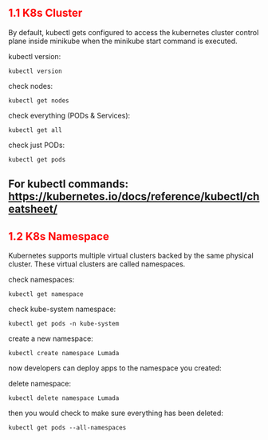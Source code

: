 ## <font color='red'> 1.1 K8s Cluster </font>
By default, kubectl gets configured to access the kubernetes cluster control plane inside minikube when the minikube start command is executed.

kubectl version:
```
kubectl version
```
check nodes:
```
kubectl get nodes
```
check everything (PODs & Services):
```
kubectl get all
```
check just PODs:
```
kubectl get pods
```

For kubectl commands: https://kubernetes.io/docs/reference/kubectl/cheatsheet/
---

## <font color='red'> 1.2 K8s Namespace </font>
Kubernetes supports multiple virtual clusters backed by the same physical cluster. These virtual clusters are called namespaces.  

check namespaces:
```
kubectl get namespace
```
check kube-system namespace:
```
kubectl get pods -n kube-system
```
create a new namespace:
```
kubectl create namespace Lumada
```
now developers can deploy apps to the namespace you created:  

delete namespace:
```
kubectl delete namespace Lumada
```
then you would check to make sure everything has been deleted:
```
kubectl get pods --all-namespaces
```
